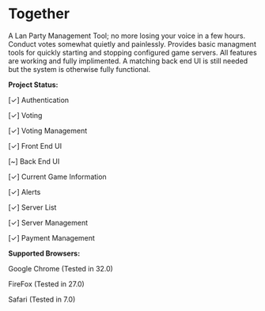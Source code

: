 Together
========

A Lan Party Management Tool; no more losing your voice in a few hours. Conduct votes somewhat quietly and painlessly. Provides basic managment tools for quickly starting and stopping configured game servers. All features are working and fully implimented. A matching back end UI is still needed but the system is otherwise fully functional.


**Project Status:**

[✓] Authentication

[✓] Voting

[✓] Voting Management

[✓] Front End UI

[~] Back End UI

[✓] Current Game Information

[✓] Alerts

[✓] Server List

[✓] Server Management

[✓] Payment Management

**Supported Browsers:**

Google Chrome (Tested in 32.0)

FireFox (Tested in 27.0)

Safari (Tested in 7.0)
